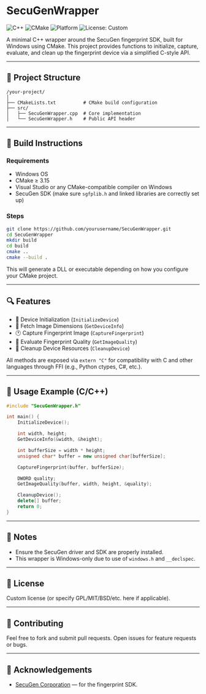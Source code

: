# SecuGenWrapper

![C++](https://img.shields.io/badge/C%2B%2B-17-blue)
![CMake](https://img.shields.io/badge/CMake-Build%20System-orange)
![Platform](https://img.shields.io/badge/Platform-Windows-lightgrey)
![License: Custom](https://img.shields.io/badge/License-Custom-red)

A minimal C++ wrapper around the SecuGen fingerprint SDK, built for Windows using CMake. This project provides functions to initialize, capture, evaluate, and clean up the fingerprint device via a simplified C-style API.

---

## 📁 Project Structure

```
/your-project/
│
├── CMakeLists.txt          # CMake build configuration
├── src/
│   ├── SecuGenWrapper.cpp  # Core implementation
│   └── SecuGenWrapper.h    # Public API header
```

---

## 🔧 Build Instructions

### Requirements

* Windows OS
* CMake ≥ 3.15
* Visual Studio or any CMake-compatible compiler on Windows
* SecuGen SDK (make sure `sgfplib.h` and linked libraries are correctly set up)

### Steps

```bash
git clone https://github.com/yourusername/SecuGenWrapper.git
cd SecuGenWrapper
mkdir build
cd build
cmake ..
cmake --build .
```

This will generate a DLL or executable depending on how you configure your CMake project.

---

## 🔍 Features

* 🔌 Device Initialization (`InitializeDevice`)
* 📀 Fetch Image Dimensions (`GetDeviceInfo`)
* 🕐️ Capture Fingerprint Image (`CaptureFingerprint`)
* 🎯 Evaluate Fingerprint Quality (`GetImageQuality`)
* 🧹 Cleanup Device Resources (`CleanupDevice`)

All methods are exposed via `extern "C"` for compatibility with C and other languages through FFI (e.g., Python ctypes, C#, etc.).

---

## 🧠 Usage Example (C/C++)

```cpp
#include "SecuGenWrapper.h"

int main() {
    InitializeDevice();

    int width, height;
    GetDeviceInfo(&width, &height);

    int bufferSize = width * height;
    unsigned char* buffer = new unsigned char[bufferSize];

    CaptureFingerprint(buffer, bufferSize);

    DWORD quality;
    GetImageQuality(buffer, width, height, &quality);

    CleanupDevice();
    delete[] buffer;
    return 0;
}
```

---

## 📝 Notes

* Ensure the SecuGen driver and SDK are properly installed.
* This wrapper is Windows-only due to use of `windows.h` and `__declspec`.

---

## 📜 License

Custom license (or specify GPL/MIT/BSD/etc. here if applicable).

---

## 🤝 Contributing

Feel free to fork and submit pull requests. Open issues for feature requests or bugs.

---

## 🧷 Acknowledgements

* [SecuGen Corporation](https://secugen.com/) — for the fingerprint SDK.
